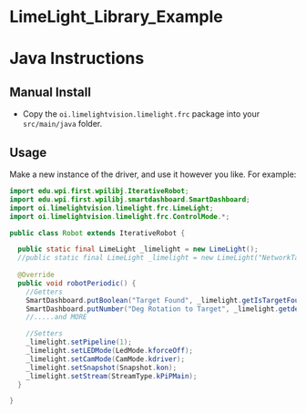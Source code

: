 # LimeLight_Library_Example

# Java Instructions

## Manual Install
* Copy the `oi.limelightvision.limelight.frc` package into your `src/main/java` folder.

## Usage
Make a new instance of the driver, and use it however you like. For example:
```java
import edu.wpi.first.wpilibj.IterativeRobot;
import edu.wpi.first.wpilibj.smartdashboard.SmartDashboard;
import oi.limelightvision.limelight.frc.LimeLight;
import oi.limelightvision.limelight.frc.ControlMode.*;

public class Robot extends IterativeRobot {

  public static final LimeLight _limelight = new LimeLight();
  //public static final LimeLight _limelight = new LimeLight("NetworkTable Key");  //If you renamed your limelight ex: limelight-custome
  
  @Override
  public void robotPeriodic() {
    //Getters
    SmartDashboard.putBoolean("Target Found", _limelight.getIsTargetFound());
    SmartDashboard.putNumber("Deg Rotation to Target", _limelight.getdegRotationToTarget());
    //.....and MORE

    //Setters
    _limelight.setPipeline(1);
    _limelight.setLEDMode(LedMode.kforceOff);
    _limelight.setCamMode(CamMode.kdriver);
    _limelight.setSnapshot(Snapshot.kon);
    _limelight.setStream(StreamType.kPiPMain);
  }

}

```
